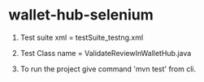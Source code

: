 # wallet-hub-selenium
 1. Test suite xml = testSuite_testng.xml

 2. Test Class name = ValidateReviewInWalletHub.java

 3. To run the project give command 'mvn test' from cli.

